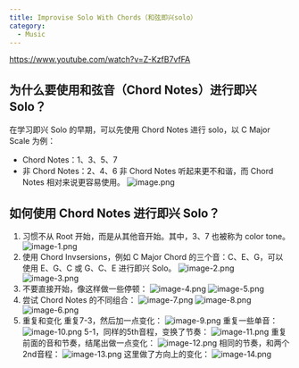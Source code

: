 ```yaml
---
title: Improvise Solo With Chords（和弦即兴solo）
category:
  - Music
---
```


https://www.youtube.com/watch?v=Z-KzfB7vfFA

## 为什么要使用和弦音（Chord Notes）进行即兴 Solo？

在学习即兴 Solo 的早期，可以先使用 Chord Notes 进行 solo，以 C Major Scale 为例：

- Chord Notes：1、3、5、7
- 非 Chord Notes：2、4、6
  非 Chord Notes 听起来更不和谐，而 Chord Notes 相对来说更容易使用。
  ![image.png](/images/Pub_Note_ImproviseSoloWithChords/image.png)

## 如何使用 Chord Notes 进行即兴 Solo？

1. 习惯不从 Root 开始，而是从其他音开始。其中，3、7 也被称为 color tone。
   ![image-1.png](/images/Pub_Note_ImproviseSoloWithChords/image-1.png)
2. 使用 Chord Invsersions，例如 C Major Chord 的三个音：C、E、G，可以使用 E、G、C 或 G、C、E 进行即兴 Solo。
   ![image-2.png](/images/Pub_Note_ImproviseSoloWithChords/image-2.png)
   ![image-3.png](/images/Pub_Note_ImproviseSoloWithChords/image-3.png)
3. 不要直接开始，像这样做一些停顿：
   ![image-4.png](/images/Pub_Note_ImproviseSoloWithChords/image-4.png)
   ![image-5.png](/images/Pub_Note_ImproviseSoloWithChords/image-5.png)
4. 尝试 Chord Notes 的不同组合：
   ![image-7.png](/images/Pub_Note_ImproviseSoloWithChords/image-7.png)
   ![image-8.png](/images/Pub_Note_ImproviseSoloWithChords/image-8.png)
   ![image-6.png](/images/Pub_Note_ImproviseSoloWithChords/image-6.png)
5. 重复和变化
	重复7-3，然后加一点变化：
   ![image-9.png](/images/Pub_Note_ImproviseSoloWithChords/image-9.png)
   重复一些单音：
   ![image-10.png](/images/Pub_Note_ImproviseSoloWithChords/image-10.png)
	5-1，同样的5th音程，变换了节奏：
	![image-11.png](/images/Pub_Note_ImproviseSoloWithChords/image-11.png)
	重复前面的音和节奏，结尾出做一点变化：
	![image-12.png](/images/Pub_Note_ImproviseSoloWithChords/image-12.png)
	相同的节奏，和两个2nd音程：
	![image-13.png](/images/Pub_Note_ImproviseSoloWithChords/image-13.png)
	这里做了方向上的变化：
	![image-14.png](/images/Pub_Note_ImproviseSoloWithChords/image-14.png)